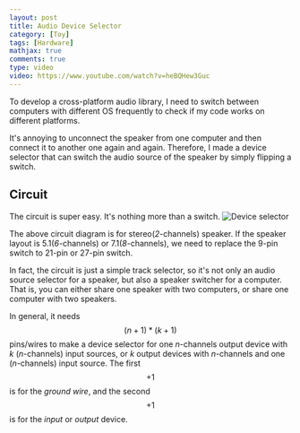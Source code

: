 ```yaml
---
layout: post
title: Audio Device Selector
category: [Toy]
tags: [Hardware]
mathjax: true
comments: true
type: video
video: https://www.youtube.com/watch?v=heBQHew3Guc
---
```

To develop a cross-platform audio library,
I need to switch between computers
with different OS frequently
to check if my code works on different platforms.

It's annoying to unconnect the speaker from one computer
and then connect it to another one again and again.
Therefore, I made a device selector that can switch the audio source
of the speaker by simply flipping a switch.

<!-- <iframe width="560" height="315" src="https://www.youtube.com/embed/heBQHew3Guc" frameborder="0" gesture="media" allow="encrypted-media" allowfullscreen></iframe> -->

## Circuit
The circuit is super easy. It's nothing more than a switch.
![][deviceselector]

The above circuit diagram is for stereo(*2*-channels) speaker.
If the speaker layout is 5.1(*6*-channels) or 7.1(*8*-channels),
we need to replace the 9-pin switch to 21-pin or 27-pin switch.

In fact, the circuit is just a simple track selector,
so it's not only an audio source selector for a speaker,
but also a speaker switcher for a computer.
That is, you can either share one speaker with two computers,
or share one computer with two speakers.

In general, it needs $$(n + 1) * (k + 1)$$ pins/wires to make a device selector
for one *n*-channels output device with *k* (*n*-channels) input sources,
or *k* output devices with *n*-channels and one (*n*-channels) input source.
The first $$+1$$ is for the *ground wire*,
and the second $$+1$$ is for the *input* or *output* device.

[deviceselector]: ../images/posts/device-selector.png "Device selector"